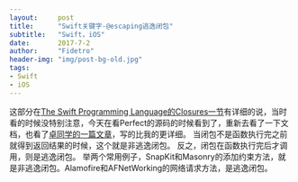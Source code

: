```yaml
---
layout:     post
title:      "Swift关键字-@escaping逃逸闭包"
subtitle:   "Swift，iOS"
date:       2017-7-2
author:     "Fidetro"
header-img: "img/post-bg-old.jpg"
tags:
- Swift
- iOS
---
```

这部分在[The Swift Programming Language的Closures一节](https://developer.apple.com/library/content/documentation/Swift/Conceptual/Swift_Programming_Language/Closures.html#//apple_ref/doc/uid/TP40014097-CH11-ID94)有详细的说，当时看的时候没特别注意，今天在看Perfect的源码的时候看到了，重新去看了一下文档，也看了[卓同学的一篇文章](http://www.jianshu.com/p/120069d493f5)，写的比我的更详细。
当闭包不是函数执行完之前就得到返回结果的时候，这个就是非逃逸闭包。
反之，闭包在函数执行完后才调用，则是逃逸闭包。
举两个常用例子，SnapKit和Masonry的添加约束方法，就是非逃逸闭包。Alamofire和AFNetWorking的网络请求方法，是逃逸闭包。
